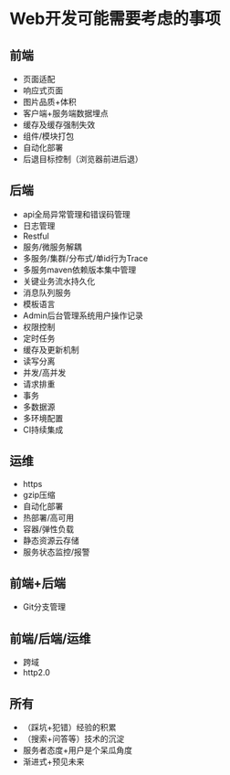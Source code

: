 # Web开发可能需要考虑的事项

## 前端
- 页面适配
- 响应式页面
- 图片品质+体积
- 客户端+服务端数据埋点
- 缓存及缓存强制失效
- 组件/模块打包
- 自动化部署
- 后退目标控制（浏览器前进后退）

## 后端
- api全局异常管理和错误码管理
- 日志管理
- Restful
- 服务/微服务解耦
- 多服务/集群/分布式/单id行为Trace
- 多服务maven依赖版本集中管理
- 关键业务流水持久化
- 消息队列服务
- 模板语言
- Admin后台管理系统用户操作记录
- 权限控制
- 定时任务
- 缓存及更新机制
- 读写分离
- 并发/高并发
- 请求排重
- 事务
- 多数据源
- 多环境配置
- CI持续集成

## 运维
- https
- gzip压缩
- 自动化部署
- 热部署/高可用
- 容器/弹性负载
- 静态资源云存储
- 服务状态监控/报警

## 前端+后端
- Git分支管理

## 前端/后端/运维
- 跨域
- http2.0

## 所有
- （踩坑+犯错）经验的积累
- （搜索+问答等）技术的沉淀
- 服务者态度+用户是个呆瓜角度
- 渐进式+预见未来
